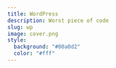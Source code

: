 ```yaml
---
title: WordPress
description: Worst piece of code
slug: wp
image: cover.png
style:
  background: "#00a0d2"
  color: "#fff"
---
```

